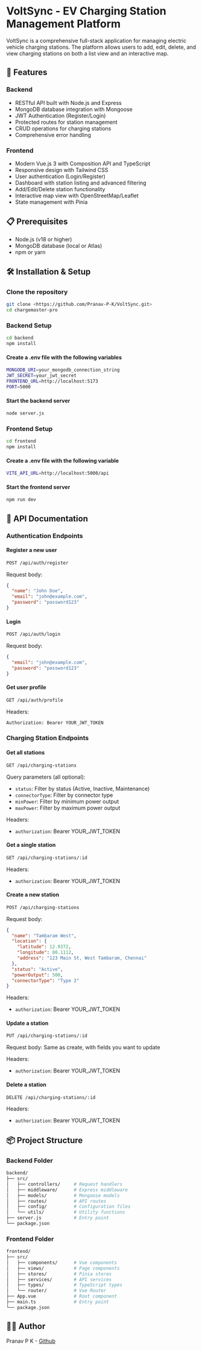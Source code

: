 # VoltSync - EV Charging Station Management Platform

VoltSync is a comprehensive full-stack application for managing electric vehicle charging stations. The platform allows users to add, edit, delete, and view charging stations on both a list view and an interactive map.

## 🚀 Features

### Backend

- RESTful API built with Node.js and Express
- MongoDB database integration with Mongoose
- JWT Authentication (Register/Login)
- Protected routes for station management
- CRUD operations for charging stations
- Comprehensive error handling

### Frontend

- Modern Vue.js 3 with Composition API and TypeScript
- Responsive design with Tailwind CSS
- User authentication (Login/Register)
- Dashboard with station listing and advanced filtering
- Add/Edit/Delete station functionality
- Interactive map view with OpenStreetMap/Leaflet
- State management with Pinia

## 📋 Prerequisites

- Node.js (v18 or higher)
- MongoDB database (local or Atlas)
- npm or yarn

## 🛠️ Installation & Setup

### Clone the repository

```bash
git clone <https://github.com/Pranav-P-K/VoltSync.git>
cd chargemaster-pro
```

### Backend Setup

```bash
cd backend
npm install
```

#### Create a .env file with the following variables

```bash
MONGODB_URI=your_mongodb_connection_string
JWT_SECRET=your_jwt_secret
FRONTEND_URL=http://localhost:5173
PORT=5000
```

#### Start the backend server

```bash
node server.js
```

### Frontend Setup

```bash
cd frontend
npm install
```

#### Create a .env file with the following variable

```bash
VITE_API_URL=http://localhost:5000/api
```

#### Start the frontend server

```bash
npm run dev
```

## 📝 API Documentation

### Authentication Endpoints

#### Register a new user

```bash
POST /api/auth/register
```

Request body:

```json
{
  "name": "John Doe",
  "email": "john@example.com",
  "password": "password123"
}
```

#### Login

```bash
POST /api/auth/login
```

Request body:

```json
{
  "email": "john@example.com",
  "password": "password123"
}
```

#### Get user profile

```bash
GET /api/auth/profile
```

Headers:

```bash
Authorization: Bearer YOUR_JWT_TOKEN
```

### Charging Station Endpoints

#### Get all stations

```bash
GET /api/charging-stations
```

Query parameters (all optional):

- `status`: Filter by status (Active, Inactive, Maintenance)
- `connectorType`: Filter by connector type
- `minPower`: Filter by minimum power output
- `maxPower`: Filter by maximum power output

Headers:

- `authorization`: Bearer YOUR_JWT_TOKEN

#### Get a single station

```bash
GET /api/charging-stations/:id
```

Headers:

- `authorization`: Bearer YOUR_JWT_TOKEN

#### Create a new station

```bash
POST /api/charging-stations
```

Request body:

```json
{
  "name": "Tambaram West",
  "location": {
    "latitude": 12.9372,
    "longitude": 80.1112,
    "address": "123 Main St, West Tambaram, Chennai"
  },
  "status": "Active",
  "powerOutput": 500,
  "connectorType": "Type 2"
}
```

Headers:

- `authorization`: Bearer YOUR_JWT_TOKEN

#### Update a station

```bash
PUT /api/charging-stations/:id
```

Request body: Same as create, with fields you want to update

Headers:

- `authorization`: Bearer YOUR_JWT_TOKEN

#### Delete a station

```bash
DELETE /api/charging-stations/:id
```

Headers:

- `authorization`: Bearer YOUR_JWT_TOKEN

## 📦 Project Structure

### Backend Folder

```bash
backend/
├── src/
│   ├── controllers/     # Request handlers
│   ├── middleware/      # Express middleware
│   ├── models/          # Mongoose models
│   ├── routes/          # API routes
│   ├── config/          # Configuration files
│   └── utils/           # Utility functions
├── server.js            # Entry point
└── package.json
```

### Frontend Folder

```bash
frontend/
├── src/
│   ├── components/      # Vue components
│   ├── views/           # Page components
│   ├── stores/          # Pinia stores
│   ├── services/        # API services
│   ├── types/           # TypeScript types
│   └── router/          # Vue Router
├── App.vue              # Root component
├── main.ts              # Entry point
└── package.json
```

## 👨‍💻 Author

Pranav P K - [Github](https://github.com/Pranav-P-K)
